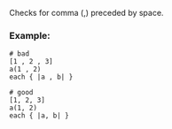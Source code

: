 Checks for comma (,) preceded by space.

### Example:
    # bad
    [1 , 2 , 3]
    a(1 , 2)
    each { |a , b| }

    # good
    [1, 2, 3]
    a(1, 2)
    each { |a, b| }